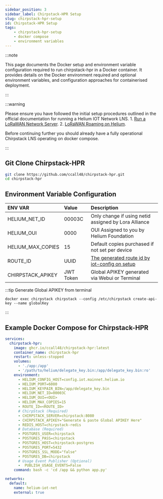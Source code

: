 ```yaml
---
sidebar_position: 3
sidebar_label: Chirpstack-HPR Setup
slug: chirpstack-hpr-setup
id: Chirpstack-HPR Setup
tags:
    - chirpstack-hpr-setup
    - docker compose
    - environment variables
---
```


:::note

This page documents the Docker setup and environment variable configuration required to run chirpstack-hpr in a Docker container. It provides details on the Docker environment required and optional environment variables, and configuration approaches for containerised deployment.

:::

:::warning

Please ensure you have followed the initial setup procedures outlined in the official documentation for running a Helium IOT Network LNS.
    1. [Run a LoRaWAN Network Server](https://docs.helium.com/iot/run-an-lns).
    2. [LoRaWAN Roaming on Helium](https://docs.helium.com/iot/lorawan-roaming).

Before continuing further you should already have a fully operational Chirpstack LNS operating on docker compose.

:::

## Git Clone Chirpstack-HPR

```bash title="docker-compose.yml"
git clone https://github.com/ccall48/chirpstack-hpr.git
cd chirpstack-hpr
```

## Environment Variable Configuration

| ENV VAR | Value | Description |
| :-- | :-- | :-- |
| HELIUM_NET_ID | 00003C | Only change if using netid assigned by Lora Alliance |
| HELIUM_OUI | 0000 | OUI Assigned to you by Helium Foundation |
| HELIUM_MAX_COPIES | 15 | Default copies purchased if not set per device |
| ROUTE_ID | UUID | [The generated route id by iot-config on setup](https://docs.helium.com/iot/run-an-lns/configure-routing-rules/#generate-route-in-helium-config-service) |
| CHIRPSTACK_APIKEY | JWT Token | Global APIKEY generated via Webui or Terminal |

:::tip Generate Global APIKEY from terminal

`docker exec chirpstack chirpstack --config /etc/chirpstack create-api-key --name globalKey`

:::

## Example Docker Compose for Chirpstack-HPR

```yml title="docker-compose.yml"
services:
  chirpstack-hpr:
    image: ghcr.io/ccall48/chirpstack-hpr:latest
    container_name: chirpstack-hpr
    restart: unless-stopped
    volumes:
      - './app:/app'
      - '/path/to/helium/delegate_key.bin:/app/delegate_key.bin:ro'
    environment:
      - HELIUM_CONFIG_HOST=config.iot.mainnet.helium.io
      - HELIUM_PORT=6080
      - HELIUM_KEYPAIR_BIN=/app/delegate_key.bin
      - HELIUM_NET_ID=00003C
      - HELIUM_OUI=<OUI>
      - HELIUM_MAX_COPIES=15
      - ROUTE_ID=<ROUTE_ID>
      # ChirpStack (Required)
      - CHIRPSTACK_SERVER=chirpstack:8080
      - CHIRPSTACK_APIKEY="Generate & paste Global APIKEY Here"
      - REDIS_HOST=chirpstack-redis
      # Database (Required)
      - POSTGRES_USER=chirpstack
      - POSTGRES_PASS=chirpstack
      - POSTGRES_HOST=chirpstack-postgres
      - POSTGRES_PORT=5432
      - POSTGRES_SSL_MODE="false"
      - POSTGRES_DB=chirpstack
      # Usage Event Publisher (Optional)
      -  PUBLISH_USAGE_EVENTS=False
    command: bash -c 'cd /app && python app.py'

networks:
  default:
    name: helium-iot-net
    external: true
```
